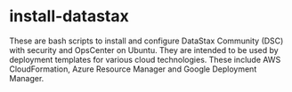 # install-datastax
These are bash scripts to install and configure DataStax Community (DSC) with security and OpsCenter on Ubuntu.  They are intended to be used by deployment templates for various cloud technologies.  These include AWS CloudFormation, Azure Resource Manager and Google Deployment Manager.
